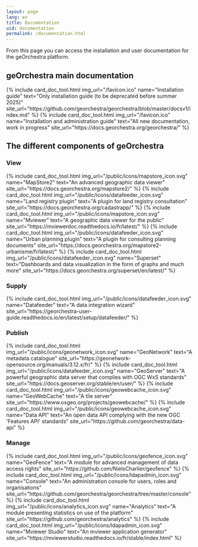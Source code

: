 ```yaml
---
layout: page
lang: en
title: Documentation
uid: documentation
permalink: /documentation.html
---
```


<p class="lead">
    From this page you can access the installation and user documentation for the geOrchestra platform.
</p>

## geOrchestra main documentation

<div class="row py-2 d-flex align-items-stretch">
    {% include card_doc_tool.html img_url="/favicon.ico" name="Installation guide" text="Only installation guide (to be deprecated before summer 2025)" site_url="https://github.com/georchestra/georchestra/blob/master/docsv1/index.md" %}
    {% include card_doc_tool.html img_url="/favicon.ico" name="Installation and administration guide" text="All new documentation, work in progress" site_url="https://docs.georchestra.org/georchestra/" %}
</div>

## The different components of geOrchestra

### View
<div class="row py-2 d-flex align-items-stretch">
    {% include card_doc_tool.html img_url="/public/icons/mapstore_icon.svg" name="MapStore2" text="An advanced geographic data viewer" site_url="https://docs.georchestra.org/mapstore2/" %}
    {% include card_doc_tool.html img_url="/public/icons/datafeeder_icon.svg" name="Land registry plugin" text="A plugin for land registry consultation" site_url="https://docs.georchestra.org/cadastrapp/" %}
    {% include card_doc_tool.html img_url="/public/icons/mapstore_icon.svg" name="Mviewer" text="A geographic data viewer for the public" site_url="https://mviewerdoc.readthedocs.io/fr/latest/" %}
    {% include card_doc_tool.html img_url="/public/icons/datafeeder_icon.svg" name="Urban planning plugin" text="A plugin for consulting planning documents" site_url="https://docs.georchestra.org/mapstore2-urbanisme/fr/latest/" %}
    {% include card_doc_tool.html img_url="/public/icons/datafeeder_icon.svg" name="Superset" text="Dashboards and data visualization in the form of graphs and much more" site_url="https://docs.georchestra.org/superset/en/latest/" %}
</div>

### Supply
<div class="row py-2 d-flex align-items-stretch">
    {% include card_doc_tool.html img_url="/public/icons/datafeeder_icon.svg" name="Datafeeder" text="A data integration wizard" site_url="https://georchestra-user-guide.readthedocs.io/en/latest/setup/datafeeder/" %}   
</div>

### Publish
<div class="row py-2 d-flex align-items-stretch">
    {% include card_doc_tool.html img_url="/public/icons/geonetwork_icon.svg" name="GeoNetwork" text="A metadata catalogue" site_url="https://geonetwork-opensource.org/manuals/3.12.x/fr/" %}
    {% include card_doc_tool.html img_url="/public/icons/datafeeder_icon.svg" name="GeoServer" text="A powerful geographic data server that complies with OGC WxS standards" site_url="https://docs.geoserver.org/stable/en/user/" %}
    {% include card_doc_tool.html img_url="/public/icons/geowebcache_icon.svg" name="GeoWebCache" text="A tile server" site_url="https://www.osgeo.org/projects/geowebcache/" %}
    {% include card_doc_tool.html img_url="/public/icons/geowebcache_icon.svg" name="Data API" text="An open data API complying with the new OGC 'Features API' standards" site_url="https://github.com/georchestra/data-api" %}        
</div>

### Manage
<div class="row py-2 d-flex align-items-stretch">
    {% include card_doc_tool.html img_url="/public/icons/geofence_icon.svg" name="GeoFence" text="A module for advanced management of data access rights" site_url="https://github.com/NielsCharlier/geofence" %}
    {% include card_doc_tool.html img_url="/public/icons/ldapadmin_icon.svg" name="Console" text="An administration console for users, roles and organisations" site_url="https://github.com/georchestra/georchestra/tree/master/console" %}
    {% include card_doc_tool.html img_url="/public/icons/analytics_icon.svg" name="Analytics" text="A module presenting statistics on use of the platform" site_url="https://github.com/georchestra/analytics" %}  
    {% include card_doc_tool.html img_url="/public/icons/ldapadmin_icon.svg" name="Mviewer Studio" text="An mviewer application generator" site_url="https://mviewerstudio.readthedocs.io/fr/stable/index.html" %}   
</div>